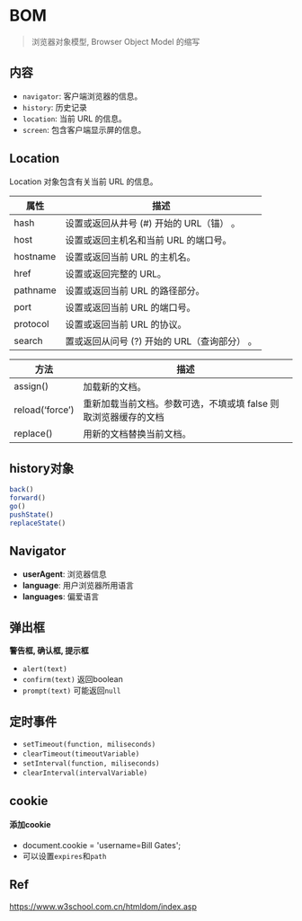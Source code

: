 # BOM

> 浏览器对象模型, Browser Object Model 的缩写

## 内容

- `navigator`: 客户端浏览器的信息。
- `history`: 历史记录
- `location`: 当前 URL 的信息。
- `screen`: 包含客户端显示屏的信息。

## Location

Location 对象包含有关当前 URL 的信息。

| 属性     | 描述                                         |
| -------- | -------------------------------------------- |
| hash     | 设置或返回从井号 (#) 开始的 URL（锚） 。     |
| host     | 设置或返回主机名和当前 URL 的端口号。        |
| hostname | 设置或返回当前 URL 的主机名。                |
| href     | 设置或返回完整的 URL。                       |
| pathname | 设置或返回当前 URL 的路径部分。              |
| port     | 设置或返回当前 URL 的端口号。                |
| protocol | 设置或返回当前 URL 的协议。                  |
| search   | 置或返回从问号 (?) 开始的 URL（查询部分） 。 |

| 方法            | 描述                                                            |
| --------------- | --------------------------------------------------------------- |
| assign()        | 加载新的文档。                                                  |
| reload(‘force’) | 重新加载当前文档。参数可选，不填或填 false 则取浏览器缓存的文档 |
| replace()       | 用新的文档替换当前文档。                                        |

## history对象

```javascript
back()
forward()
go()
pushState()
replaceState()
```

## Navigator

- **userAgent**: 浏览器信息
- **language**: 用户浏览器所用语言
- **languages**: 偏爱语言

## 弹出框

**警告框, 确认框, 提示框**

- `alert(text)`
- `confirm(text)` 返回boolean
- `prompt(text)` 可能返回`null`

## 定时事件

- `setTimeout(function, miliseconds)`
- `clearTimeout(timeoutVariable)`
- `setInterval(function, miliseconds)`
- `clearInterval(intervalVariable)`

## cookie

#### 添加cookie

- document.cookie = 'username=Bill Gates';
- 可以设置`expires`和`path`

## Ref

https://www.w3school.com.cn/htmldom/index.asp